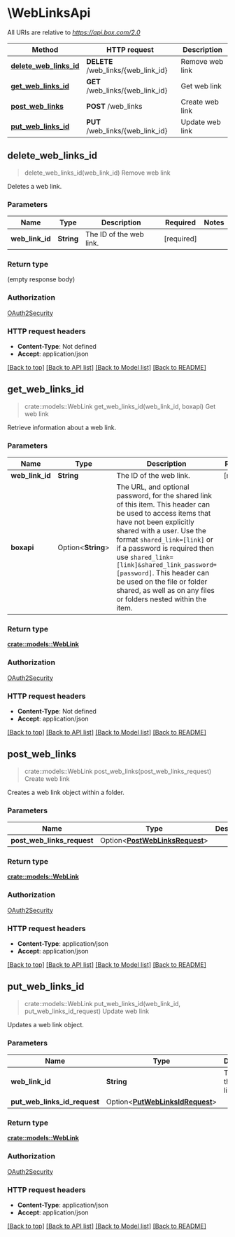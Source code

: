 # \WebLinksApi

All URIs are relative to *https://api.box.com/2.0*

Method | HTTP request | Description
------------- | ------------- | -------------
[**delete_web_links_id**](WebLinksApi.md#delete_web_links_id) | **DELETE** /web_links/{web_link_id} | Remove web link
[**get_web_links_id**](WebLinksApi.md#get_web_links_id) | **GET** /web_links/{web_link_id} | Get web link
[**post_web_links**](WebLinksApi.md#post_web_links) | **POST** /web_links | Create web link
[**put_web_links_id**](WebLinksApi.md#put_web_links_id) | **PUT** /web_links/{web_link_id} | Update web link



## delete_web_links_id

> delete_web_links_id(web_link_id)
Remove web link

Deletes a web link.

### Parameters


Name | Type | Description  | Required | Notes
------------- | ------------- | ------------- | ------------- | -------------
**web_link_id** | **String** | The ID of the web link. | [required] |

### Return type

 (empty response body)

### Authorization

[OAuth2Security](../README.md#OAuth2Security)

### HTTP request headers

- **Content-Type**: Not defined
- **Accept**: application/json

[[Back to top]](#) [[Back to API list]](../README.md#documentation-for-api-endpoints) [[Back to Model list]](../README.md#documentation-for-models) [[Back to README]](../README.md)


## get_web_links_id

> crate::models::WebLink get_web_links_id(web_link_id, boxapi)
Get web link

Retrieve information about a web link.

### Parameters


Name | Type | Description  | Required | Notes
------------- | ------------- | ------------- | ------------- | -------------
**web_link_id** | **String** | The ID of the web link. | [required] |
**boxapi** | Option<**String**> | The URL, and optional password, for the shared link of this item.  This header can be used to access items that have not been explicitly shared with a user.  Use the format `shared_link=[link]` or if a password is required then use `shared_link=[link]&shared_link_password=[password]`.  This header can be used on the file or folder shared, as well as on any files or folders nested within the item. |  |

### Return type

[**crate::models::WebLink**](WebLink.md)

### Authorization

[OAuth2Security](../README.md#OAuth2Security)

### HTTP request headers

- **Content-Type**: Not defined
- **Accept**: application/json

[[Back to top]](#) [[Back to API list]](../README.md#documentation-for-api-endpoints) [[Back to Model list]](../README.md#documentation-for-models) [[Back to README]](../README.md)


## post_web_links

> crate::models::WebLink post_web_links(post_web_links_request)
Create web link

Creates a web link object within a folder.

### Parameters


Name | Type | Description  | Required | Notes
------------- | ------------- | ------------- | ------------- | -------------
**post_web_links_request** | Option<[**PostWebLinksRequest**](PostWebLinksRequest.md)> |  |  |

### Return type

[**crate::models::WebLink**](WebLink.md)

### Authorization

[OAuth2Security](../README.md#OAuth2Security)

### HTTP request headers

- **Content-Type**: application/json
- **Accept**: application/json

[[Back to top]](#) [[Back to API list]](../README.md#documentation-for-api-endpoints) [[Back to Model list]](../README.md#documentation-for-models) [[Back to README]](../README.md)


## put_web_links_id

> crate::models::WebLink put_web_links_id(web_link_id, put_web_links_id_request)
Update web link

Updates a web link object.

### Parameters


Name | Type | Description  | Required | Notes
------------- | ------------- | ------------- | ------------- | -------------
**web_link_id** | **String** | The ID of the web link. | [required] |
**put_web_links_id_request** | Option<[**PutWebLinksIdRequest**](PutWebLinksIdRequest.md)> |  |  |

### Return type

[**crate::models::WebLink**](WebLink.md)

### Authorization

[OAuth2Security](../README.md#OAuth2Security)

### HTTP request headers

- **Content-Type**: application/json
- **Accept**: application/json

[[Back to top]](#) [[Back to API list]](../README.md#documentation-for-api-endpoints) [[Back to Model list]](../README.md#documentation-for-models) [[Back to README]](../README.md)

